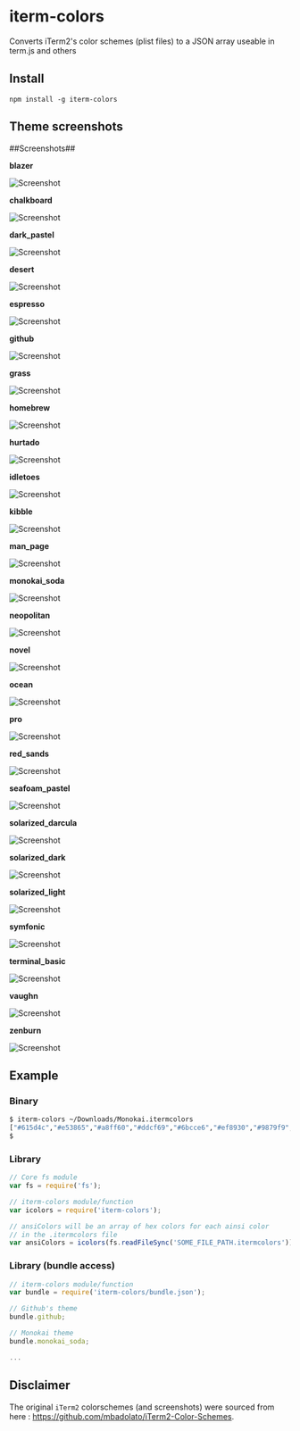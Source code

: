 iterm-colors
================

Converts iTerm2's color schemes (plist files) to a JSON array useable in term.js and others

## Install

```
npm install -g iterm-colors
```

## Theme screenshots

##Screenshots##

**blazer**

![Screenshot](https://github.com/AaronO/iterm-colors/raw/master/screenshots/blazer.png)

**chalkboard**

![Screenshot](https://github.com/AaronO/iterm-colors/raw/master/screenshots/chalkboard.png)

**dark_pastel**

![Screenshot](https://github.com/AaronO/iterm-colors/raw/master/screenshots/dark_pastel.png)

**desert**

![Screenshot](https://github.com/AaronO/iterm-colors/raw/master/screenshots/desert.png)

**espresso**

![Screenshot](https://github.com/AaronO/iterm-colors/raw/master/screenshots/espresso.png)

**github**

![Screenshot](https://github.com/AaronO/iterm-colors/raw/master/screenshots/github.png)

**grass**

![Screenshot](https://github.com/AaronO/iterm-colors/raw/master/screenshots/grass.png)

**homebrew**

![Screenshot](https://github.com/AaronO/iterm-colors/raw/master/screenshots/homebrew.png)

**hurtado**

![Screenshot](https://github.com/AaronO/iterm-colors/raw/master/screenshots/hurtado.png)

**idletoes**

![Screenshot](https://github.com/AaronO/iterm-colors/raw/master/screenshots/idleToes.png)

**kibble**

![Screenshot](https://github.com/AaronO/iterm-colors/raw/master/screenshots/kibble.png)

**man_page**

![Screenshot](https://github.com/AaronO/iterm-colors/raw/master/screenshots/man_page.png)

**monokai_soda**

![Screenshot](https://github.com/AaronO/iterm-colors/raw/master/screenshots/monokai_soda.png)

**neopolitan**

![Screenshot](https://github.com/AaronO/iterm-colors/raw/master/screenshots/neopolitan.png)

**novel**

![Screenshot](https://github.com/AaronO/iterm-colors/raw/master/screenshots/novel.png)

**ocean**

![Screenshot](https://github.com/AaronO/iterm-colors/raw/master/screenshots/ocean.png)

**pro**

![Screenshot](https://github.com/AaronO/iterm-colors/raw/master/screenshots/pro.png)

**red_sands**

![Screenshot](https://github.com/AaronO/iterm-colors/raw/master/screenshots/red_sands.png)

**seafoam_pastel**

![Screenshot](https://github.com/AaronO/iterm-colors/raw/master/screenshots/seafoam_pastel.png)

**solarized_darcula**

![Screenshot](https://github.com/AaronO/iterm-colors/raw/master/screenshots/solarized_darcula.png)

**solarized_dark**

![Screenshot](https://github.com/AaronO/iterm-colors/raw/master/screenshots/solarized_dark.png)

**solarized_light**

![Screenshot](https://github.com/AaronO/iterm-colors/raw/master/screenshots/solarized_light.png)

**symfonic**

![Screenshot](https://github.com/AaronO/iterm-colors/raw/master/screenshots/symfonic.png)

**terminal_basic**

![Screenshot](https://github.com/AaronO/iterm-colors/raw/master/screenshots/terminal_basic.png)

**vaughn**

![Screenshot](https://github.com/AaronO/iterm-colors/raw/master/screenshots/vaughn.png)

**zenburn**

![Screenshot](https://github.com/AaronO/iterm-colors/raw/master/screenshots/zenburn.png)

## Example

### Binary

```bash
$ iterm-colors ~/Downloads/Monokai.itermcolors
["#615d4c","#e53865","#a8ff60","#ddcf69","#6bcce6","#ef8930","#9879f9","#eeeeee","#615d4c","#e53865","#a8ff60","#ddcf69","#6bcce6","#ef8930","#9879f9","#eeeeee"]
$
```

### Library

```js
// Core fs module
var fs = require('fs');

// iterm-colors module/function
var icolors = require('iterm-colors');

// ansiColors will be an array of hex colors for each ainsi color
// in the .itermcolors file
var ansiColors = icolors(fs.readFileSync('SOME_FILE_PATH.itermcolors'));

```

### Library (bundle access)

```js
// iterm-colors module/function
var bundle = require('iterm-colors/bundle.json');

// Github's theme
bundle.github;

// Monokai theme
bundle.monokai_soda;

...
```

## Disclaimer

The original `iTerm2` colorschemes (and screenshots) were sourced from here : https://github.com/mbadolato/iTerm2-Color-Schemes.
